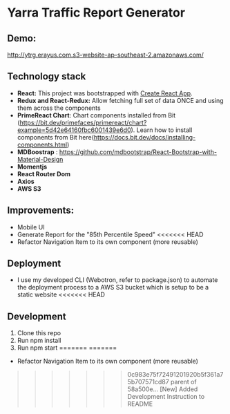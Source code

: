 # Yarra Traffic Report Generator

## Demo: 
http://ytrg.erayus.com.s3-website-ap-southeast-2.amazonaws.com/

## Technology stack
- **React:** This project was bootstrapped with [Create React App](https://github.com/facebook/create-react-app).
- **Redux and React-Redux:** Allow fetching full set of data ONCE and using them across the components 
- **PrimeReact Chart**: Chart components installed from Bit (https://bit.dev/primefaces/primereact/chart?example=5d42e64160fbc6001439e6d0). Learn how to install components from Bit here(https://docs.bit.dev/docs/installing-components.html)
- **MDBoostrap** :  https://github.com/mdbootstrap/React-Bootstrap-with-Material-Design 
- **Momentjs**
- **React Router Dom**
- **Axios**
- **AWS S3**

## Improvements:
- Mobile UI
- Generate Report for the "85th Percentile Speed"
<<<<<<< HEAD
- Refactor Navigation Item to its own component (more reusable)

## Deployment
- I use my developed CLI (Webotron, refer to package.json) to automate the deployment process to a AWS S3 bucket which is setup to be a static website
<<<<<<< HEAD

## Development
1. Clone this repo
2. Run npm install
3. Run npm start
=======
=======
- Refactor Navigation Item to its own component (more reusable)
>>>>>>> 0c983e75f72491201920b5f361a75b707571cd87
>>>>>>> parent of 58a500e... [New] Added Development Instruction to README
